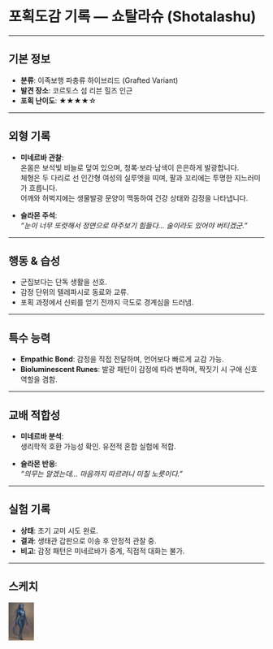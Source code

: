 # 포획도감 기록 — 쇼탈라슈 (Shotalashu)

---

## 기본 정보
- **분류**: 이족보행 파충류 하이브리드 (Grafted Variant)
- **발견 장소**: 코르토스 섬 리븐 힐즈 인근
- **포획 난이도**: ★★★★☆

---

## 외형 기록
- **미네르바 관찰**:  
  온몸은 보석빛 비늘로 덮여 있으며, 청록·보라·남색이 은은하게 발광합니다.  
  체형은 두 다리로 선 인간형 여성의 실루엣을 띠며, 팔과 꼬리에는 투명한 지느러미가 흐릅니다.  
  어깨와 허벅지에는 생물발광 문양이 맥동하여 건강 상태와 감정을 나타냅니다.

- **슬라몬 주석**:  
  *“눈이 너무 또렷해서 정면으로 마주보기 힘들다… 술이라도 있어야 버티겠군.”*

---

## 행동 & 습성
- 군집보다는 단독 생활을 선호.  
- 감정 단위의 텔레파시로 동료와 교류.  
- 포획 과정에서 신뢰를 얻기 전까지 극도로 경계심을 드러냄.  

---

## 특수 능력
- **Empathic Bond**: 감정을 직접 전달하며, 언어보다 빠르게 교감 가능.  
- **Bioluminescent Runes**: 발광 패턴이 감정에 따라 변하며, 짝짓기 시 구애 신호 역할을 겸함.  

---

## 교배 적합성
- **미네르바 분석**:  
  생리학적 호환 가능성 확인. 유전적 혼합 실험에 적합.  

- **슬라몬 반응**:  
  *“의무는 알겠는데… 마음까지 따르려니 미칠 노릇이다.”*

---

## 실험 기록
- **상태**: 초기 교미 시도 완료.  
- **결과**: 생태관 갑판으로 이송 후 안정적 관찰 중.  
- **비고**: 감정 패턴은 미네르바가 중계, 직접적 대화는 불가.  

---

## 스케치
<img alt="Shotalashu" title="Shotalashu" src="Shotalashu.PNG" style="width: 10%; height: auto;">
